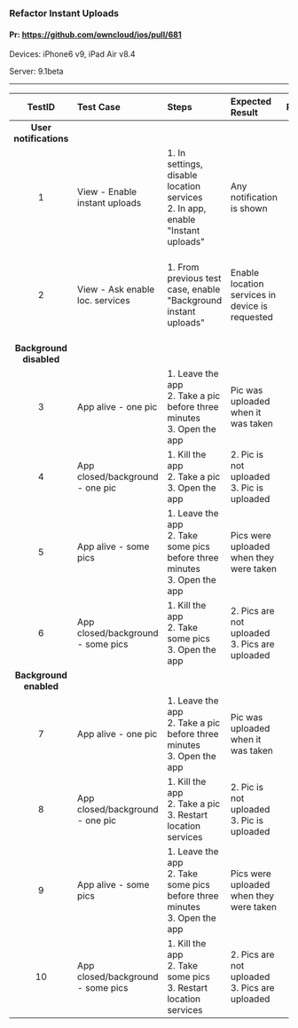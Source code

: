 ###  Refactor Instant Uploads 

#### Pr: https://github.com/owncloud/ios/pull/681 

Devices: iPhone6 v9, iPad Air v8.4

Server: 9.1beta


---

 
| TestID | Test Case | Steps | Expected Result | Result | Related Comment |
| :----: | :-------- | :---- | :-------------- | :----: | :-------------- |
|**User notifications**||||||3
| 1 | View - Enable instant uploads | 1. In settings, disable location services<br>2. In app, enable "Instant uploads"  | Any notification is shown | P m9 t8|  |
| 2 | View - Ask enable loc. services | 1. From previous test case, enable "Background instant uploads" | Enable location services in device is requested | P m9 t8| SOLVED: Switch enabled although location services are disabled |
|**Background disabled**||||||
| 3 | App alive - one pic | 1. Leave the app<br>2. Take a pic before three minutes<br>3. Open the app | Pic was uploaded when it was taken| P m9 t8|  |
| 4 | App closed/background - one pic | 1. Kill the app<br>2. Take a pic<br>3. Open the app| 2. Pic is not uploaded<br>3. Pic is uploaded | P m9 t8|  |
| 5 | App alive - some pics | 1. Leave the app <br>2. Take some pics before three minutes<br>3. Open the app | Pics were uploaded when they were taken| P m9 t8|  |
| 6 | App closed/background - some pics | 1. Kill the app<br>2. Take some pics<br>3. Open the app| 2. Pics are not uploaded<br>3. Pics are uploaded | P m9 t8|  |
|**Background enabled**||||||
| 7 | App alive - one pic | 1. Leave the app<br>2. Take a pic before three minutes<br>3. Open the app | Pic was uploaded when it was taken| P m9 t8|  |
| 8 | App closed/background - one pic | 1. Kill the app<br>2. Take a pic<br>3. Restart location services | 2. Pic is not uploaded<br>3. Pic is uploaded | P m9 t8|  |
| 9 | App alive - some pics | 1. Leave the app <br>2. Take some pics before three minutes<br>3. Open the app | Pics were uploaded when they were taken| P m9 t8|  |
| 10 | App closed/background - some pics | 1. Kill the app<br>2. Take some pics<br>3. Restart location services | 2. Pics are not uploaded<br>3. Pics are uploaded | P m9 t8|  |

